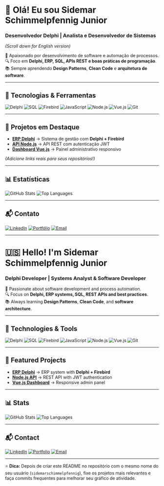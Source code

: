 # 👋 Olá! Eu sou Sidemar Schimmelpfennig Junior
### Desenvolvedor Delphi | Analista e Desenvolvedor de Sistemas  
*(Scroll down for English version)*  

🎯 Apaixonado por desenvolvimento de software e automação de processos.  
🔍 Foco em **Delphi, ERP, SQL, APIs REST e boas práticas de programação**.  
📚 Sempre aprendendo **Design Patterns**, **Clean Code** e **arquitetura de software**.  

---

## 🚀 Tecnologias & Ferramentas
![Delphi](https://img.shields.io/badge/Delphi-%23EE1F35?style=for-the-badge&logo=delphi&logoColor=white)
![SQL](https://img.shields.io/badge/SQL-%2300758F?style=for-the-badge&logo=postgresql&logoColor=white)
![Firebird](https://img.shields.io/badge/Firebird-FF4500?style=for-the-badge&logo=firefox&logoColor=white)
![JavaScript](https://img.shields.io/badge/JavaScript-%23F7DF1E?style=for-the-badge&logo=javascript&logoColor=black)
![Node.js](https://img.shields.io/badge/Node.js-%23339933?style=for-the-badge&logo=node.js&logoColor=white)
![Vue.js](https://img.shields.io/badge/Vue.js-%234FC08D?style=for-the-badge&logo=vue.js&logoColor=white)
![Git](https://img.shields.io/badge/Git-%23F05033?style=for-the-badge&logo=git&logoColor=white)

---

## 🌟 Projetos em Destaque
- [**ERP Delphi**](https://github.com/sidemarschimmelpfennig/erp-delphi) → Sistema de gestão com **Delphi + Firebird**
- [**API Node.js**](https://github.com/sidemarschimmelpfennig/api-node) → API REST com autenticação JWT
- [**Dashboard Vue.js**](https://github.com/sidemarschimmelpfennig/dashboard-vue) → Painel administrativo responsivo

*(Adicione links reais para seus repositórios!)*  

---

## 📊 Estatísticas
![GitHub Stats](https://github-readme-stats.vercel.app/api?username=sidemarschimmelpfennig&show_icons=true&theme=radical)
![Top Languages](https://github-readme-stats.vercel.app/api/top-langs/?username=sidemarschimmelpfennig&layout=compact&theme=radical)

---

## 📬 Contato
[![LinkedIn](https://img.shields.io/badge/LinkedIn-0077B5?style=for-the-badge&logo=linkedin&logoColor=white)](https://www.linkedin.com/in/sidemar-schimmelpfennig-junior)
[![Portfólio](https://img.shields.io/badge/Portfólio-000000?style=for-the-badge&logo=github&logoColor=white)](https://sidemarschimmelpfennig.github.io/)
[![Email](https://img.shields.io/badge/Email-D14836?style=for-the-badge&logo=gmail&logoColor=white)](mailto:sidemarschimmelpfennig@outlook.com)

---

# 🇺🇸 Hello! I'm Sidemar Schimmelpfennig Junior
### Delphi Developer | Systems Analyst & Software Developer  

🎯 Passionate about software development and process automation.  
🔍 Focus on **Delphi, ERP systems, SQL, REST APIs and best practices**.  
📚 Always learning **Design Patterns**, **Clean Code**, and **software architecture**.  

---

## 🚀 Technologies & Tools
![Delphi](https://img.shields.io/badge/Delphi-%23EE1F35?style=for-the-badge&logo=delphi&logoColor=white)
![SQL](https://img.shields.io/badge/SQL-%2300758F?style=for-the-badge&logo=postgresql&logoColor=white)
![Firebird](https://img.shields.io/badge/Firebird-FF4500?style=for-the-badge&logo=firefox&logoColor=white)
![JavaScript](https://img.shields.io/badge/JavaScript-%23F7DF1E?style=for-the-badge&logo=javascript&logoColor=black)
![Node.js](https://img.shields.io/badge/Node.js-%23339933?style=for-the-badge&logo=node.js&logoColor=white)
![Vue.js](https://img.shields.io/badge/Vue.js-%234FC08D?style=for-the-badge&logo=vue.js&logoColor=white)
![Git](https://img.shields.io/badge/Git-%23F05033?style=for-the-badge&logo=git&logoColor=white)

---

## 🌟 Featured Projects
- [**ERP Delphi**](https://github.com/sidemarschimmelpfennig/erp-delphi) → ERP system with **Delphi + Firebird**
- [**Node.js API**](https://github.com/sidemarschimmelpfennig/api-node) → REST API with JWT authentication
- [**Vue.js Dashboard**](https://github.com/sidemarschimmelpfennig/dashboard-vue) → Responsive admin panel

---

## 📊 Stats
![GitHub Stats](https://github-readme-stats.vercel.app/api?username=sidemarschimmelpfennig&show_icons=true&theme=radical)
![Top Languages](https://github-readme-stats.vercel.app/api/top-langs/?username=sidemarschimmelpfennig&layout=compact&theme=radical)

---

## 📬 Contact
[![LinkedIn](https://img.shields.io/badge/LinkedIn-0077B5?style=for-the-badge&logo=linkedin&logoColor=white)](https://www.linkedin.com/in/sidemar-schimmelpfennig-junior)
[![Portfolio](https://img.shields.io/badge/Portfolio-000000?style=for-the-badge&logo=github&logoColor=white)](https://sidemarschimmelpfennig.github.io/)
[![Email](https://img.shields.io/badge/Email-D14836?style=for-the-badge&logo=gmail&logoColor=white)](mailto:seu-email-aqui@gmail.com)

---

⭐ **Dica:** Depois de criar este README no repositório com o mesmo nome do seu usuário (`sidemarschimmelpfennig`), fixe os projetos mais relevantes e faça commits frequentes para melhorar seu gráfico de atividade.
